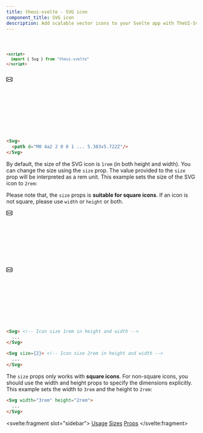 ```yaml
---
title: theui-svelte - SVG icon
component_title: SVG icon
description: Add scalable vector icons to your Svelte app with TheUI-Svelte's SVG Icon component, enhancing your UI with clarity and style.
---
```


<script lang="ts">
  import type { PageData } from "./$types";
  import DocContainer from "$lib/ui/doc/Container.svelte";
  import Head from "$lib/ui/doc/Head.svelte";
  import Block from "$lib/ui/doc/Block.svelte";
  import Code from "$lib/ui/doc/Code.svelte";
  import DataTable from "$lib/ui/doc/DataTable.svelte";
  import Example from "$lib/ui/doc/Example.svelte";
  import { Svg, Alert } from "theui-svelte";
  import { processID } from "$lib";

  export let data: PageData;
</script>

<DocContainer>
  <Head title="Svg Icon" text="The Svg component allows you to easily add SVG icons to your project. It acts as a wrapper for SVG elements and can replace the standard svg tag. You can include any path or other SVG elements within it." edit_url={data.edit_url}/>
  <Block title="Setup">
<Code title="Import">

```html
<script>
  import { Svg } from "theui-svelte"
</script>
```
</Code>
  </Block>

  <Block title="Usage">
    <Example>
      <svelte:fragment slot="example">
        <div class="flex justify-center text-green-500">
          <Svg>
            <path d="M0 4a2 2 0 0 1 2-2h12a2 2 0 0 1 2 2v8a2 2 0 0 1-2 2H2a2 2 0 0 1-2-2V4Zm2-1a1 1 0 0 0-1 1v.217l7 4.2 7-4.2V4a1 1 0 0 0-1-1H2Zm13 2.383-4.708 2.825L15 11.105V5.383Zm-.034 6.876-5.64-3.471L8 9.583l-1.326-.795-5.64 3.47A1 1 0 0 0 2 13h12a1 1 0 0 0 .966-.741ZM1 11.105l4.708-2.897L1 5.383v5.722Z"/>
          </Svg>
        </div>
      </svelte:fragment>

<div slot="code">

```html
<Svg>
  <path d="M0 4a2 2 0 0 1 ... 5.383v5.722Z"/>
</Svg>
```
</div>
    </Example>
  </Block>



  <Block title="Sizes">
    <p class="not-prose mb-4">By default, the size of the SVG icon is <code>1rem</code> (in both height and width). You can change the size using the <code>size</code> prop. The value provided to the <code>size</code> prop will be interpreted as a rem unit. This example sets the size of the SVG icon to <code>2rem</code>:</p>
    <div class="not-prose">
      <Alert type="info" theme="light" variant="borderStart" icon={false} round = 'none' dismissible={false}>
        <p>Please note that, the <code>size</code> props is <b>suitable for square icons</b>. If an icon is not square, please use <code>width</code> or <code>height</code> or both.</p>
      </Alert>
    </div>
    <Example>
      <svelte:fragment slot="example">
        <div class="flex items-center justify-center gap-4">
          <Svg>
            <path d="M0 4a2 2 0 0 1 2-2h12a2 2 0 0 1 2 2v8a2 2 0 0 1-2 2H2a2 2 0 0 1-2-2V4Zm2-1a1 1 0 0 0-1 1v.217l7 4.2 7-4.2V4a1 1 0 0 0-1-1H2Zm13 2.383-4.708 2.825L15 11.105V5.383Zm-.034 6.876-5.64-3.471L8 9.583l-1.326-.795-5.64 3.47A1 1 0 0 0 2 13h12a1 1 0 0 0 .966-.741ZM1 11.105l4.708-2.897L1 5.383v5.722Z"/>
          </Svg>
          <Svg size={2}>
            <path d="M0 4a2 2 0 0 1 2-2h12a2 2 0 0 1 2 2v8a2 2 0 0 1-2 2H2a2 2 0 0 1-2-2V4Zm2-1a1 1 0 0 0-1 1v.217l7 4.2 7-4.2V4a1 1 0 0 0-1-1H2Zm13 2.383-4.708 2.825L15 11.105V5.383Zm-.034 6.876-5.64-3.471L8 9.583l-1.326-.795-5.64 3.47A1 1 0 0 0 2 13h12a1 1 0 0 0 .966-.741ZM1 11.105l4.708-2.897L1 5.383v5.722Z"/>
          </Svg>
        </div>
      </svelte:fragment>
<div slot="code">

```html
<Svg> <!-- Icon size 1rem in height and width -->
  ...
</Svg>

<Svg size={2}> <!-- Icon size 2rem in height and width -->
  ...
</Svg>
```
</div>
    </Example>
    <Example title="Non-Square Icons">
    <p class="not-prose mb-4">The <code>size</code> props only works with <b>square icons</b>. For non-square icons, you should use the width and height props to specify the dimensions explicitly. This example sets the width to <code>3rem</code> and the height to <code>2rem</code>:</p>
<div slot="code">

```html
<Svg width="3rem" height="2rem">
  ...
</Svg>
```
</div>
    </Example>
  </Block>

  <Block title="Props">
    <DataTable data={data.component.props} title="AccordionItem Props" mb=8 hideText={true} />
    <DataTable data={data.component.dynamicProps} type="slots" title="AccordionItem Dynamic Props" hideText={true} />
  </Block>

  <svelte:fragment slot="sidebar">
    <a href="#usage">Usage</a>
    <a href="#sizes">Sizes</a>
    <a href="#props">Props</a>
  </svelte:fragment>

</DocContainer>